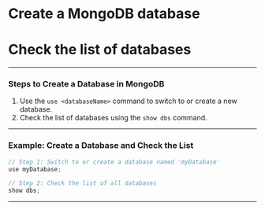 # Create a MongoDB database
# Check the list of databases

---

### **Steps to Create a Database in MongoDB**
1. Use the `use <databaseName>` command to switch to or create a new database.
2. Check the list of databases using the `show dbs` command.

---

### **Example: Create a Database and Check the List**

```javascript
// Step 1: Switch to or create a database named 'myDatabase'
use myDatabase;

// Step 2: Check the list of all databases
show dbs;
```

---

